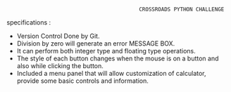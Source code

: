 
                                              CROSSROADS PYTHON CHALLENGE

                                           
specifications :

- Version Control Done by Git.
- Division by zero will generate an error MESSAGE BOX.
- It can perform both integer type and floating type operations.
- The style of each button changes when the mouse is on a button and also while clicking the button.
- Included a menu panel that will allow customization of calculator, provide some basic controls and information.
